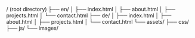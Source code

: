 / (root directory)
├── en/
│   ├── index.html
│   ├── about.html
│   ├── projects.html
│   └── contact.html
├── de/
│   ├── index.html
│   ├── about.html
│   ├── projects.html
│   └── contact.html
└── assets/
    ├── css/
    ├── js/
    └── images/
